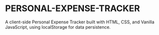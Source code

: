 # PERSONAL-EXPENSE-TRACKER
A client-side Personal Expense Tracker built with HTML, CSS, and Vanilla JavaScript, using localStorage for data persistence.
